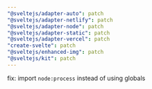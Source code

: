 ```yaml
---
"@sveltejs/adapter-auto": patch
"@sveltejs/adapter-netlify": patch
"@sveltejs/adapter-node": patch
"@sveltejs/adapter-static": patch
"@sveltejs/adapter-vercel": patch
"create-svelte": patch
"@sveltejs/enhanced-img": patch
"@sveltejs/kit": patch
---
```


fix: import `node:process` instead of using globals
